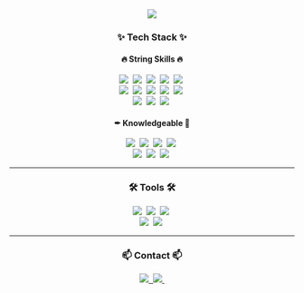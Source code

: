 <div align="center">
  <img src="https://capsule-render.vercel.app/api?type=waving&color=auto&height=200&section=header&text=Hong-mae's%20Github&fontSize=50&fontAlignY=35&desc=Full%20Stack%20Developer&descAlign=65&descAlignY=50"/>
</div>

<h3 align="center">✨ Tech Stack ✨</h3>
<h4 align="center">🔥 String Skills 🔥</h4>
<div align="center">
  <img src="https://img.shields.io/badge/javascript-F7DF1E.svg?style=for-the-badge&logo=javascript&logoColor=20232a" />&nbsp
  <img src="https://img.shields.io/badge/html5-E34F26.svg?style=for-the-badge&logo=html5&logoColor=white" />&nbsp
  <img src="https://img.shields.io/badge/css3-1572B6.svg?style=for-the-badge&logo=css3&logoColor=white" />&nbsp
  <img src="https://img.shields.io/badge/node.js-6DA55F?style=for-the-badge&logo=node.js&logoColor=white" />&nbsp
  <img src="https://img.shields.io/badge/jquery-%230769AD.svg?style=for-the-badge&logo=jquery&logoColor=white" />&nbsp
</div>

<div align="center">
  <img src="https://img.shields.io/badge/spring-%236DB33F.svg?style=for-the-badge&logo=spring&logoColor=white" />&nbsp
  <img src="https://img.shields.io/badge/react-20232a.svg?style=for-the-badge&logo=react&logoColor=61DAFB" />&nbsp
  <img src="https://img.shields.io/badge/react_native-%2320232a.svg?style=for-the-badge&logo=react&logoColor=%2361DAFB" />&nbsp
  <img src="https://img.shields.io/badge/Android-3DDC84?style=for-the-badge&logo=android&logoColor=white" />&nbsp
  <img src="https://img.shields.io/badge/swift-F54A2A?style=for-the-badge&logo=swift&logoColor=white" />&nbsp
</div>

<div align="center">
  <img src="https://img.shields.io/badge/java-%23ED8B00.svg?style=for-the-badge&logo=spring&logoColor=white" />&nbsp
  <img src="https://img.shields.io/badge/mysql-4479A1.svg?style=for-the-badge&logo=mysql&logoColor=white" />&nbsp
  <img src="https://img.shields.io/badge/MongoDB-%234ea94b.svg?style=for-the-badge&logo=mongodb&logoColor=white" />&nbsp
</div>

<h4 align="center">✒ Knowledgeable 💬</h4>
<div align="center">
  <img src="https://img.shields.io/badge/typescript-%23007ACC.svg?style=for-the-badge&logo=typescript&logoColor=white" />&nbsp
  <img src="https://img.shields.io/badge/AWS-%23FF9900.svg?style=for-the-badge&logo=amazon-aws&logoColor=white" />&nbsp
  <img src="https://img.shields.io/badge/firebase-%23039BE5.svg?style=for-the-badge&logo=firebase" />&nbsp
  <img src="https://img.shields.io/badge/nginx-%23009639.svg?style=for-the-badge&logo=nginx&logoColor=white" />&nbsp
</div>

<div align="center">
  <img src="https://img.shields.io/badge/Next-black?style=for-the-badge&logo=next.js&logoColor=white" />&nbsp
  <img src="https://img.shields.io/badge/php-%23777BB4.svg?style=for-the-badge&logo=php&logoColor=white"/>&nbsp
  <img src="https://img.shields.io/badge/python-3670A0?style=for-the-badge&logo=python&logoColor=ffdd54" />&nbsp
</div>
<hr/>
<h3 align="center">🛠 Tools 🛠</h3>
<div align="center">
  <img src="https://img.shields.io/badge/git-F05033.svg?style=for-the-badge&logo=git&logoColor=white" />&nbsp
  <img src="https://img.shields.io/badge/github-181717.svg?style=for-the-badge&logo=github&logoColor=white" />&nbsp
  <img src="https://img.shields.io/badge/Notion-F3F3F3.svg?style=for-the-badge&logo=notion&logoColor=black" />&nbsp
</div>

<div align="center">
  <img src="https://img.shields.io/badge/IntelliJIDEA-000000.svg?style=for-the-badge&logo=intellij-idea&logoColor=white" />&nbsp
  <img src="https://img.shields.io/badge/VSCode-2C2C32.svg?style=for-the-badge&logo=visual-studio-code&logoColor=22ABF3" />&nbsp
</div>
<hr/>
<h3 align="center">📫 Contact 📫</h3>
<div align="center">
  <a href="https://www.instagram.com/h.____bin">
    <img src="https://img.shields.io/badge/h.________bin-%23E4405F.svg?style=for-the-badge&logo=Instagram&logoColor=white" />&nbsp
  </a>
  <a href="mailto:qkrgksqls9@gmail.com">
    <img
      src="https://img.shields.io/badge/qkrgksqls9@gmail.com-D14836?style=for-the-badge&logo=gmail&logoColor=white"/>&nbsp
  </a>
</div>

<!--
<div align='left'>
  
![Anurag's GitHub stats](https://github-readme-stats.vercel.app/api?username=Hong-mae&show_icons=true&theme=white)

</div>
-->
